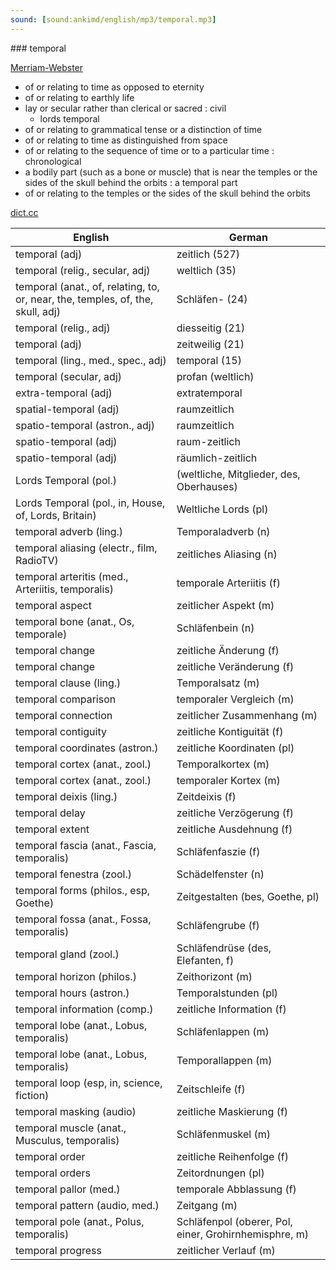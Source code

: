 ```yaml
---
sound: [sound:ankimd/english/mp3/temporal.mp3]
---
```


\### temporal

[Merriam-Webster](https://www.merriam-webster.com/dictionary/temporal)

- of or relating to time as opposed to eternity
- of or relating to earthly life
- lay or secular rather than clerical or sacred : civil
    - lords temporal
- of or relating to grammatical tense or a distinction of time
- of or relating to time as distinguished from space
- of or relating to the sequence of time or to a particular time : chronological
- a bodily part (such as a bone or muscle) that is near the temples or the sides of the skull behind the orbits : a temporal part
- of or relating to the temples or the sides of the skull behind the orbits

[dict.cc](https://www.dict.cc/temporal)

| English        | German       |
| -------------- | ------------ |
| temporal (adj) | zeitlich (527) |
| temporal (relig., secular, adj) | weltlich (35) |
| temporal (anat., of, relating, to, or, near, the, temples, of, the, skull, adj) | Schläfen- (24) |
| temporal (relig., adj) | diesseitig (21) |
| temporal (adj) | zeitweilig (21) |
| temporal (ling., med., spec., adj) | temporal (15) |
| temporal (secular, adj) | profan (weltlich) |
| extra-temporal (adj) | extratemporal |
| spatial-temporal (adj) | raumzeitlich |
| spatio-temporal (astron., adj) | raumzeitlich |
| spatio-temporal (adj) | raum-zeitlich |
| spatio-temporal (adj) | räumlich-zeitlich |
| Lords Temporal (pol.) |  (weltliche, Mitglieder, des, Oberhauses) |
| Lords Temporal (pol., in, House, of, Lords, Britain) | Weltliche Lords (pl) |
| temporal adverb (ling.) | Temporaladverb (n) |
| temporal aliasing (electr., film, RadioTV) | zeitliches Aliasing (n) |
| temporal arteritis <TA> (med., Arteriitis, temporalis) | temporale Arteriitis <TA> (f) |
| temporal aspect | zeitlicher Aspekt (m) |
| temporal bone (anat., Os, temporale) | Schläfenbein (n) |
| temporal change | zeitliche Änderung (f) |
| temporal change | zeitliche Veränderung (f) |
| temporal clause (ling.) | Temporalsatz (m) |
| temporal comparison | temporaler Vergleich (m) |
| temporal connection | zeitlicher Zusammenhang (m) |
| temporal contiguity | zeitliche Kontiguität (f) |
| temporal coordinates (astron.) | zeitliche Koordinaten (pl) |
| temporal cortex (anat., zool.) | Temporalkortex (m) |
| temporal cortex (anat., zool.) | temporaler Kortex (m) |
| temporal deixis (ling.) | Zeitdeixis (f) |
| temporal delay | zeitliche Verzögerung (f) |
| temporal extent | zeitliche Ausdehnung (f) |
| temporal fascia (anat., Fascia, temporalis) | Schläfenfaszie (f) |
| temporal fenestra (zool.) | Schädelfenster (n) |
| temporal forms (philos., esp, Goethe) | Zeitgestalten (bes, Goethe, pl) |
| temporal fossa (anat., Fossa, temporalis) | Schläfengrube (f) |
| temporal gland (zool.) | Schläfendrüse (des, Elefanten, f) |
| temporal horizon (philos.) | Zeithorizont (m) |
| temporal hours (astron.) | Temporalstunden (pl) |
| temporal information (comp.) | zeitliche Information (f) |
| temporal lobe (anat., Lobus, temporalis) | Schläfenlappen (m) |
| temporal lobe (anat., Lobus, temporalis) | Temporallappen (m) |
| temporal loop (esp, in, science, fiction) | Zeitschleife (f) |
| temporal masking (audio) | zeitliche Maskierung (f) |
| temporal muscle (anat., Musculus, temporalis) | Schläfenmuskel (m) |
| temporal order | zeitliche Reihenfolge (f) |
| temporal orders | Zeitordnungen (pl) |
| temporal pallor (med.) | temporale Abblassung (f) |
| temporal pattern (audio, med.) | Zeitgang (m) |
| temporal pole (anat., Polus, temporalis) | Schläfenpol (oberer, Pol, einer, Grohirnhemisphre, m) |
| temporal progress | zeitlicher Verlauf (m) |
